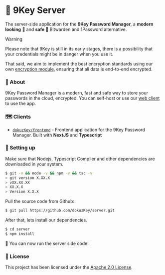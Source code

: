 # 🔑 9Key Server

The server-side application for the **9Key Password Manager**, a **modern looking** 👀 and **safe** 🔐 Bitwarden and 1Password alternative.

> [!WARNING]  
> Please note that 9Key is still in its early stages, there is a possibility that your credentials might be in danger when you use it.
>
> That said, we aim to implement the best encryption standards using our own [encryption module](https://github.com/dokuzKey/thencrypt), ensuring that all data is end-to-end encrypted.

### 📰 About

9Key Password Manager is a modern, fast and safe way to store your passwords in the cloud, encrypted. You can self-host or use our [web client](https://sifre.org.tr) to use the app.

### 🗺️ Clients

- [`dokuzKey/frontend`](https://github.com/dokuzKey/frontend) - Frontend application for the 9Key Password Manager. Built with **NextJS** and **Typescript**

### 🚀 Setting up

Make sure that Nodejs, Typescript Compiler and other dependencies are downloaded in your system.

```bash
$ git -v && node -v && npm -v && tsc -v
> git version X.XX.X
> vXX.XX.XX
> XX.X.X
> Version X.X.X
```

Pull the source code from Github:

```bash
$ git pull https://github.com/dokuzKey/server.git
```

After that, lets install our dependencies.

```bash
$ cd server
$ npm install
```

🚀 You can now run the server side code!

### 📄 License

This project has been licensed under the [Apache 2.0 License](LICENSE).
